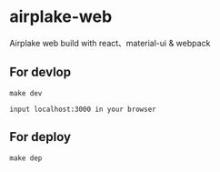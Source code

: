 # airplake-web

Airplake web build with react、material-ui & webpack

## For devlop

`make dev`

`input localhost:3000 in your browser`

## For deploy

`make dep`
